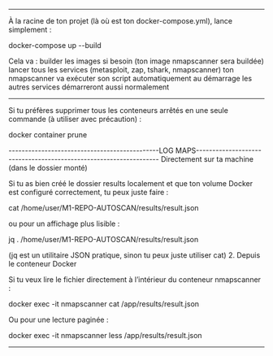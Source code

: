 ----------------------------------------------------------------------------------------------------------------
À la racine de ton projet (là où est ton docker-compose.yml), lance simplement :

docker-compose up --build

Cela va :
    builder les images si besoin (ton image nmapscanner sera buildée)
    lancer tous les services (metasploit, zap, tshark, nmapscanner)
    ton nmapscanner va exécuter son script automatiquement au démarrage
    les autres services démarreront aussi normalement
    
----------------------------------------------------------------------------------------------------------------
Si tu préfères supprimer tous les conteneurs arrêtés en une seule commande (à utiliser avec précaution) :

docker container prune

----------------------------------------------LOG MAPS------------------------------------------------------------------
Directement sur ta machine (dans le dossier monté)

Si tu as bien créé le dossier results localement et que ton volume Docker est configuré correctement, tu peux juste faire :

cat /home/user/M1-REPO-AUTOSCAN/results/result.json

ou pour un affichage plus lisible :

jq . /home/user/M1-REPO-AUTOSCAN/results/result.json

(jq est un utilitaire JSON pratique, sinon tu peux juste utiliser cat)
2. Depuis le conteneur Docker

Si tu veux lire le fichier directement à l’intérieur du conteneur nmapscanner :

docker exec -it nmapscanner cat /app/results/result.json

Ou pour une lecture paginée :

docker exec -it nmapscanner less /app/results/result.json

----------------------------------------------------------------------------------------------------------------
